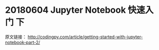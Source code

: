 # 20180604 Jupyter Notebook 快速入门 下



原文链接： http://codingpy.com/article/getting-started-with-jupyter-notebook-part-2/

